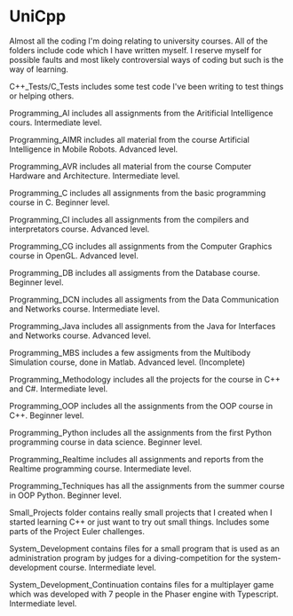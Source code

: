 # UniCpp
Almost all the coding I'm doing relating to university courses. All of the folders include code which I have written myself. I reserve myself for possible faults and most likely controversial ways of coding but such is the way of learning. 

C++_Tests/C_Tests includes some test code I've been writing to test things or helping others.

Programming_AI includes all assignments from the Aritificial Intelligence cours. Intermediate level.

Programming_AIMR includes all material from the course Artificial Intelligence in Mobile Robots. Advanced level.

Programming_AVR includes all material from the course Computer Hardware and Architecture. Intermediate level.

Programming_C includes all assignments from the basic programming course in C. Beginner level.

Programming_CI includes all assignments from the compilers and interpretators course. Advanced level.

Programming_CG includes all assignments from the Computer Graphics course in OpenGL. Advanced level.

Programming_DB includes all assigments from the Database course. Beginner level.

Programming_DCN includes all assigments from the Data Communication and Networks course. Intermediate level.

Programming_Java includes all assignments from the Java for Interfaces and Networks course. Advanced level.

Programming_MBS includes a few assigments from the Multibody Simulation course, done in Matlab. Advanced level. (Incomplete)

Programming_Methodology includes all the projects for the course in C++ and C#. Intermediate level.

Programming_OOP includes all the assignments from the OOP course in C++. Beginner level.

Programming_Python includes all the assignments from the first Python programming course in data science. Beginner level.

Programming_Realtime includes all assignments and reports from the Realtime programming course. Intermediate level.

Programming_Techniques has all the assignments from the summer course in OOP Python. Beginner level.

Small_Projects folder contains really small projects that I created when I started learning C++ or just want to try out small things. Includes some parts of the Project Euler challenges.

System_Development contains files for a small program that is used as an administration program by judges for a diving-competition for the system-development course. Intermediate level.

System_Development_Continuation contains files for a multiplayer game which was developed with 7 people in the Phaser engine with Typescript. Intermediate level.
